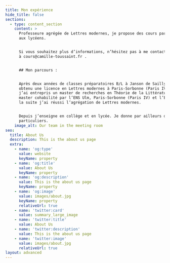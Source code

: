 ```yaml
---
title: Mon expérience
hide_title: false
sections:
  - type: content_section
    content: >
      Professeure agrégée de Lettres modernes, je propose des cours particuliers
      aux lycéens.


      Si vous souhaitez plus d’informations, n’hésitez pas à me contacter en m’envoyant un e-mail
      à cours@camille-toussaint.fr .


      ## Mon parcours :


      Après deux années de classes préparatoires B/L à Janson de Sailly, j’ai
      obtenu une licence en Lettres modernes à Paris-Sorbonne (Paris IV). Puis
      j’ai entrepris un master de recherches en Théorie de la Littérature,
      master cohabilité par l’ENS Ulm, Paris-Sorbonne (Paris IV) et l’EHESS. Par
      la suite j’ai réussi l’agrégation de Lettres modernes.


      Depuis j’enseigne en collège et en lycée. Je donne par ailleurs des cours
      particuliers.
    image_alt: Our team in the meeting room
seo:
  title: About Us
  description: This is the about us page
  extra:
    - name: 'og:type'
      value: website
      keyName: property
    - name: 'og:title'
      value: About Us
      keyName: property
    - name: 'og:description'
      value: This is the about us page
      keyName: property
    - name: 'og:image'
      value: images/about.jpg
      keyName: property
      relativeUrl: true
    - name: 'twitter:card'
      value: summary_large_image
    - name: 'twitter:title'
      value: About Us
    - name: 'twitter:description'
      value: This is the about us page
    - name: 'twitter:image'
      value: images/about.jpg
      relativeUrl: true
layout: advanced
---
```


